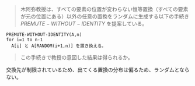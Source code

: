 <!--
<script type="text/javascript" async
  src="https://cdnjs.cloudflare.com/ajax/libs/mathjax/2.7.7/MathJax.js?config=TeX-MML-AM_CHTML">
</script>
-->
> 木阿弥教授は、すべての要素の位置が変わらない恒等置換（すべての要素が元の位置にある）以外の任意の置換をランダムに生成する以下の手続き $PREMUTE-WITHOUT-IDENTITY$ を提案している。

```
PREMUTE-WITHOUT-IDENTITY(A,n)
for i=1 to n-1
  A[i] と A[RANDOM(i+1,n)] を置き換える。
```

> この手続きで教授の意図した結果は得られるか。

交換先が制限されているため、出てくる置換の分布は偏るため、ランダムとならない。